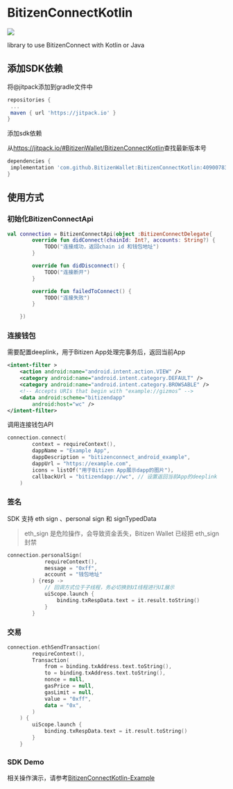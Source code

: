 # BitizenConnectKotlin

[![](https://jitpack.io/v/BitizenWallet/BitizenConnectKotlin.svg)](https://jitpack.io/#BitizenWallet/BitizenConnectKotlin)

library to use BitizenConnect with Kotlin or Java

## 添加SDK依赖
将@jitpack添加到gradle文件中

```gradle
repositories {
 ...
 maven { url 'https://jitpack.io' }
}
```
添加sdk依赖

从<https://jitpack.io/#BitizenWallet/BitizenConnectKotlin>查找最新版本号

```gradle
dependencies {
 implementation 'com.github.BitizenWallet:BitizenConnectKotlin:40900783c1'
}
```

## 使用方式

### 初始化BitizenConnectApi
```kotlin
val connection = BitizenConnectApi(object :BitizenConnectDelegate{
        override fun didConnect(chainId: Int?, accounts: String?) {
            TODO("连接成功，返回chain id 和钱包地址")
        }

        override fun didDisconnect() {
            TODO("连接断开")
        }

        override fun failedToConnect() {
            TODO("连接失败")
        }

    })
```

### 连接钱包
需要配置deeplink，用于Bitizen App处理完事务后，返回当前App
```xml
<intent-filter >
    <action android:name="android.intent.action.VIEW" />
    <category android:name="android.intent.category.DEFAULT" />
    <category android:name="android.intent.category.BROWSABLE" />
    <!-- Accepts URIs that begin with "example://gizmos” -->
    <data android:scheme="bitizendapp"
        android:host="wc" />
</intent-filter>
```
调用连接钱包API
```kotlin
connection.connect(
        context = requireContext(),
        dappName = "Example App",
        dappDescription = "bitizenconnect_android_example",
        dappUrl = "https://example.com",
        icons = listOf("用于Bitizen App展示dapp的图片"),
        callbackUrl = "bitizendapp://wc", // 设置返回当前App的deeplink
    )
```

### 签名
SDK 支持 eth sign 、personal sign 和 signTypedData
> eth_sign 是危险操作，会导致资金丢失，Bitizen Wallet 已经把 eth_sign 封禁

```kotlin
connection.personalSign(
            requireContext(),
            message = "0xff",
            account = "钱包地址"
        ) {resp ->
            // 回调方式位于子线程，务必切换到UI线程进行UI展示
            uiScope.launch {    
                binding.txRespData.text = it.result.toString()
            }
        }
```

### 交易
```kotlin
connection.ethSendTransaction(
        requireContext(),
        Transaction(
            from = binding.txAddress.text.toString(),
            to = binding.txAddress.text.toString(),
            nonce = null,
            gasPrice = null,
            gasLimit = null,
            value = "0xff",
            data = "0x",
        )
    ) {
        uiScope.launch {
            binding.txRespData.text = it.result.toString()
        }
    }
```

### SDK Demo 
相关操作演示，请参考[BitizenConnectKotlin-Example](https://github.com/BitizenWallet/BitizenConnectKotlin-Example)
